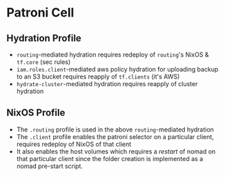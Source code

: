 # Patroni Cell

## Hydration Profile

- `routing`-mediated hydration requires redeploy of `routing`'s NixOS & `tf.core` (sec rules)
- `iam.roles.client`-mediated aws policy hydration for uploading backup to an S3 bucket
  requires reapply of `tf.clients` (it's AWS)
- `hydrate-cluster`-mediated hydration requires reapply of cluster hydration

## NixOS Profile

- The `.routing` profile is used in the above `routing`-mediated hydration
- The `.client` profile enables the patroni selector on a particular client,
  requires redeploy of NixOS of that client
- It also enables the host volumes which requires a _restart_ of nomad on that
  particular client since the folder creation is implemented as a
  nomad pre-start script.
